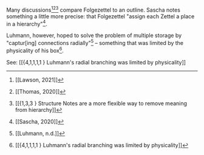 Many discussions[^1][^2][^4] compare Folgezettel to an outline. Sascha notes something a little more precise: that Folgezettel "assign each Zettel a place in a hierarchy"[^3]. 

Luhmann, however, hoped to solve the problem of multiple storage by "captur\[ing\] connections radially"[^5] – something that was limited by the physicality of his box[^6].

See: [[{4,1,1,1,1 } Luhmann's radial branching was limited by physicality]]

[^1]: [[Lawson, 2021]]
[^2]: [[Thomas, 2020]]
[^3]: [[Sascha, 2020]]
[^4]: [[{1,3,3 } Structure Notes are a more flexible way to remove meaning from hierarchy]]
[^5]: [[Luhmann, n.d.]]
[^6]: [[{4,1,1,1,1 } Luhmann's radial branching was limited by physicality]]